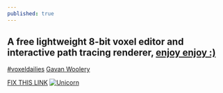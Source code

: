 ```yaml
---
published: true
---
```

## A free lightweight 8-bit voxel editor and interactive path tracing renderer, [enjoy enjoy :)](https://ephtracy.github.io/)

[#voxeldailies](https://twitter.com/hashtag/voxeldailies?src=hash)
[Gavan Woolery](https://twitter.com/gavanw)

[FIX THIS LINK]()
[![Unicorn](https://www.youtube.com/watch?v=u6q_CWQNyek/0.jpg)](https://www.youtube.com/watch?v=u6q_CWQNyek)
